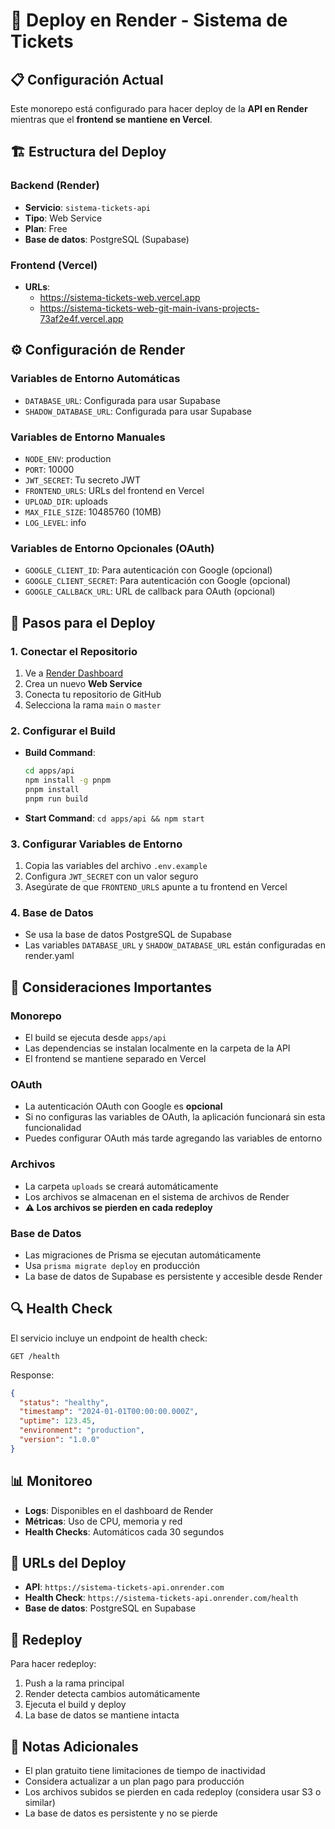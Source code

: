 # 🚀 Deploy en Render - Sistema de Tickets

## 📋 Configuración Actual

Este monorepo está configurado para hacer deploy de la **API en Render** mientras que el **frontend se mantiene en Vercel**.

## 🏗️ Estructura del Deploy

### Backend (Render)
- **Servicio**: `sistema-tickets-api`
- **Tipo**: Web Service
- **Plan**: Free
- **Base de datos**: PostgreSQL (Supabase)

### Frontend (Vercel)
- **URLs**: 
  - https://sistema-tickets-web.vercel.app
  - https://sistema-tickets-web-git-main-ivans-projects-73af2e4f.vercel.app

## ⚙️ Configuración de Render

### Variables de Entorno Automáticas
- `DATABASE_URL`: Configurada para usar Supabase
- `SHADOW_DATABASE_URL`: Configurada para usar Supabase

### Variables de Entorno Manuales
- `NODE_ENV`: production
- `PORT`: 10000
- `JWT_SECRET`: Tu secreto JWT
- `FRONTEND_URLS`: URLs del frontend en Vercel
- `UPLOAD_DIR`: uploads
- `MAX_FILE_SIZE`: 10485760 (10MB)
- `LOG_LEVEL`: info

### Variables de Entorno Opcionales (OAuth)
- `GOOGLE_CLIENT_ID`: Para autenticación con Google (opcional)
- `GOOGLE_CLIENT_SECRET`: Para autenticación con Google (opcional)
- `GOOGLE_CALLBACK_URL`: URL de callback para OAuth (opcional)

## 🔧 Pasos para el Deploy

### 1. Conectar el Repositorio
1. Ve a [Render Dashboard](https://dashboard.render.com)
2. Crea un nuevo **Web Service**
3. Conecta tu repositorio de GitHub
4. Selecciona la rama `main` o `master`

### 2. Configurar el Build
- **Build Command**: 
  ```bash
  cd apps/api
  npm install -g pnpm
  pnpm install
  pnpm run build
  ```
- **Start Command**: `cd apps/api && npm start`

### 3. Configurar Variables de Entorno
1. Copia las variables del archivo `.env.example`
2. Configura `JWT_SECRET` con un valor seguro
3. Asegúrate de que `FRONTEND_URLS` apunte a tu frontend en Vercel

### 4. Base de Datos
- Se usa la base de datos PostgreSQL de Supabase
- Las variables `DATABASE_URL` y `SHADOW_DATABASE_URL` están configuradas en render.yaml

## 🚨 Consideraciones Importantes

### Monorepo
- El build se ejecuta desde `apps/api`
- Las dependencias se instalan localmente en la carpeta de la API
- El frontend se mantiene separado en Vercel

### OAuth
- La autenticación OAuth con Google es **opcional**
- Si no configuras las variables de OAuth, la aplicación funcionará sin esta funcionalidad
- Puedes configurar OAuth más tarde agregando las variables de entorno

### Archivos
- La carpeta `uploads` se creará automáticamente
- Los archivos se almacenan en el sistema de archivos de Render
- **⚠️ Los archivos se pierden en cada redeploy**

### Base de Datos
- Las migraciones de Prisma se ejecutan automáticamente
- Usa `prisma migrate deploy` en producción
- La base de datos de Supabase es persistente y accesible desde Render

## 🔍 Health Check

El servicio incluye un endpoint de health check:
```
GET /health
```

Response:
```json
{
  "status": "healthy",
  "timestamp": "2024-01-01T00:00:00.000Z",
  "uptime": 123.45,
  "environment": "production",
  "version": "1.0.0"
}
```

## 📊 Monitoreo

- **Logs**: Disponibles en el dashboard de Render
- **Métricas**: Uso de CPU, memoria y red
- **Health Checks**: Automáticos cada 30 segundos

## 🚀 URLs del Deploy

- **API**: `https://sistema-tickets-api.onrender.com`
- **Health Check**: `https://sistema-tickets-api.onrender.com/health`
- **Base de datos**: PostgreSQL en Supabase

## 🔄 Redeploy

Para hacer redeploy:
1. Push a la rama principal
2. Render detecta cambios automáticamente
3. Ejecuta el build y deploy
4. La base de datos se mantiene intacta

## 📝 Notas Adicionales

- El plan gratuito tiene limitaciones de tiempo de inactividad
- Considera actualizar a un plan pago para producción
- Los archivos subidos se pierden en cada redeploy (considera usar S3 o similar)
- La base de datos es persistente y no se pierde
